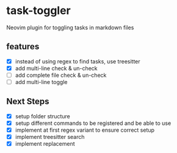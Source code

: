 # task-toggler
Neovim plugin for toggling  tasks in markdown files

## features

* [x] instead of using regex to find tasks, use treesitter
* [x] add multi-line check & un-check
* [ ] add complete file check & un-check
* [ ] add multi-line toggle

## Next Steps

* [x] setup folder structure
* [x] setup different commands to be registered and be able to use
* [x] implement at first regex variant to ensure correct setup
* [x] implement treesitter search
* [x] implement replacement
